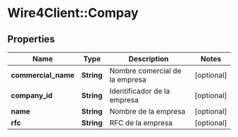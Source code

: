 # Wire4Client::Compay

## Properties
Name | Type | Description | Notes
------------ | ------------- | ------------- | -------------
**commercial_name** | **String** | Nombre comercial de la empresa | [optional] 
**company_id** | **String** | Identificador de la empresa | [optional] 
**name** | **String** | Nombre de la empresa | [optional] 
**rfc** | **String** | RFC de la empresa | [optional] 


